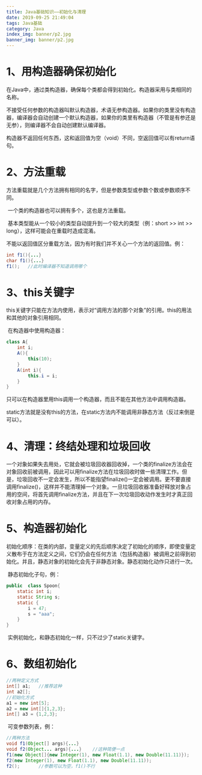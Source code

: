 ```yaml
---
title: Java基础知识——初始化与清理
date: 2019-09-25 21:49:04
tags: Java基础
category: Java
index_img: banner/p2.jpg
banner_img: banner/p2.jpg
---
```


# 1、用构造器确保初始化

​		在Java中，通过类构造器，确保每个类都会得到初始化。构造器采用与类相同的名称。

​		不接受任何参数的构造器叫默认构造器，术语无参构造器。如果你的类里没有构造器，编译器会自动创建一个默认构造器，如果你的类里有构造器（不管是有参还是无参），则编译器不会自动创建默认编译器。

​		构造器不返回任何东西，这和返回值为空（void）不同，空返回值可以有return语句。

<!--more-->

# 2、方法重载

​		方法重载就是几个方法拥有相同的名字，但是参数类型或参数个数或参数顺序不同。

​		一个类的构造器也可以拥有多个，这也是方法重载。

​		基本类型能从一个较小的类型自动提升到一个较大的类型（例：short >> int >> long），这样可能会在重载时造成混淆。

​		不能以返回值区分重载方法，因为有时我们并不关心一个方法的返回值。例：

``` java
int f1(){...}
char f1(){...}
f1();	//此时编译器不知道调用哪个
```

# 3、**this**关键字

​		this关键字只能在方法内使用，表示对“调用方法的那个对象”的引用。this的用法和其他的对象引用相同。

​	在构造器中使用构造器：

```java
class A{
	int i;
	A(){
		this(10);
	}
	A(int i){
		this.i = i;
	}
}
```

​		只可以在构造器里用this调用一个构造器，而且不能在其他方法中调用构造器。

​		static方法就是没有this的方法，在static方法内不能调用非静态方法（反过来倒是可以）。

# 4、清理：终结处理和垃圾回收

​		一个对象如果失去用处，它就会被垃圾回收器回收掉，一个类的finalize方法会在对象回收前被调用，因此可以用finalize方法在垃圾回收时做一些清理工作。但是，垃圾回收不一定会发生，所以不能指望finalize()一定会被调用。更不要直接调用finalize()，这样并不能清理掉一个对象。一旦垃圾回收器准备好释放对象占用的空间，将首先调用finalize方法，并且在下一次垃圾回收动作发生时才真正回收对象占用的内存。

# 5、构造器初始化

​		初始化顺序：在类的内部，变量定义的先后顺序决定了初始化的顺序，即使变量定义散布于在方法定义之间，它们仍会在任何方法（包括构造器）被调用之前得到初始化。并且，静态对象的初始化会先于非静态对象。静态初始化动作只进行一次。

​		静态初始化子句，例：

```java
public 	class Spoon{
	static int i;
	static String s;
	static {
		i = 47;
		s = "aaa";
	}
}
```

​		实例初始化，和静态初始化一样，只不过少了static关键字。

# 6、数组初始化

```java 
//两种定义方式
int[] a1;   //推荐这种
int a2[];
//初始化方式
a1 = new int[5];
a2 = new int[]{1,2,3};
int[] a3 = {1,2,3};
```

​		可变参数列表，例：

```java
//两种方法
void f1(Object[] args){...}
void f2(Object... args){...}	//这种简便一点
f1(new Object[]{new Integer(1), new Float(1.1), new Double(11.11)});
f2(new Integer(1), new Float(1.1), new Double(11.11));
f2();       //参数可以为空，f1()不行
```

